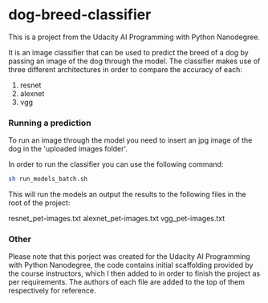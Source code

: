 # dog-breed-classifier

This is a project from the Udacity AI Programming with Python Nanodegree. 

It is an image classifier that can be used to predict the breed of a dog by passing an image of the dog through the model. The classifier makes use of three different architectures in order to compare the accuracy of each:

1. resnet
2. alexnet
3. vgg

### Running a prediction

To run an image through the model you need to insert an jpg image of the dog in the 'uploaded images folder'.

In order to run the classifier you can use the following command:

````bash
sh run_models_batch.sh
````

This will run the models an output the results to the following files in the root of the project:

resnet_pet-images.txt
alexnet_pet-images.txt
vgg_pet-images.txt

### Other

Please note that this porject was created for the Udacity AI Programming with Python Nanodegree, the code contains initial scaffolding provided by the course instructors, which I then added to in order to finish the project as per requirements. The authors of each file are added to the top of them respectively for reference.
